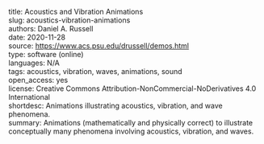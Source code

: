 title: Acoustics and Vibration Animations  
slug: acoustics-vibration-animations  
authors: Daniel A. Russell  
date: 2020-11-28  
source: https://www.acs.psu.edu/drussell/demos.html  
type: software (online)  
languages: N/A  
tags: acoustics, vibration, waves, animations, sound  
open_access: yes  
license: Creative Commons Attribution-NonCommercial-NoDerivatives 4.0 International  
shortdesc: Animations illustrating acoustics, vibration, and wave phenomena.  
summary: Animations (mathematically and physically correct) to illustrate conceptually many phenomena involving acoustics, vibration, and waves.  
<!--
documentation:
tests:
coverage:
reviews:
publications:
citation:
-->
